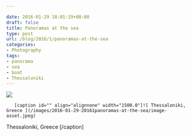 ```yaml
---

date: 2016-01-29 18:01:19+00:00
draft: false
title: Panoramas at the sea
type: post
url: /blog/2016/1/panoramas-at-the-sea
categories:
- Photography
tags:
- panorama
- sea
- boat
- Thessaloniki
---
```


![](/images/2016-01-29-20161panoramas-at-the-sea/image-asset.jpeg)

  


  
       [caption id="" align="alignnone" width="1500.0"]![ Thessaloniki, Greece ](/images/2016-01-29-20161panoramas-at-the-sea/image-asset.jpeg)
 Thessaloniki, Greece [/caption]
